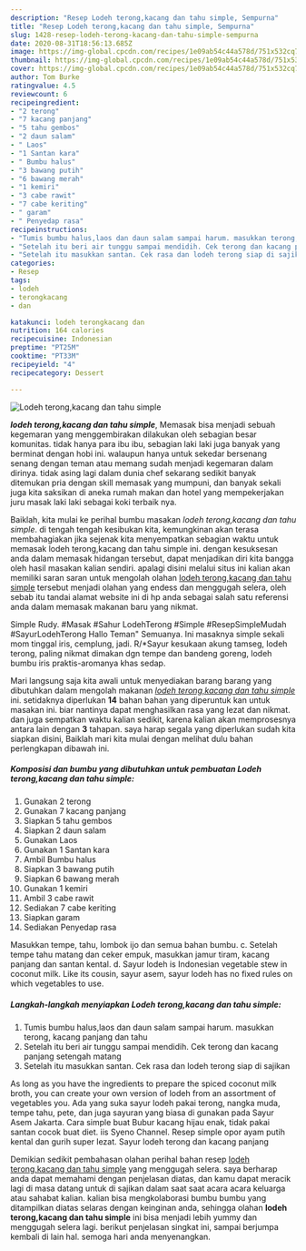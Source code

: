```yaml
---
description: "Resep Lodeh terong,kacang dan tahu simple, Sempurna"
title: "Resep Lodeh terong,kacang dan tahu simple, Sempurna"
slug: 1428-resep-lodeh-terong-kacang-dan-tahu-simple-sempurna
date: 2020-08-31T18:56:13.685Z
image: https://img-global.cpcdn.com/recipes/1e09ab54c44a578d/751x532cq70/lodeh-terongkacang-dan-tahu-simple-foto-resep-utama.jpg
thumbnail: https://img-global.cpcdn.com/recipes/1e09ab54c44a578d/751x532cq70/lodeh-terongkacang-dan-tahu-simple-foto-resep-utama.jpg
cover: https://img-global.cpcdn.com/recipes/1e09ab54c44a578d/751x532cq70/lodeh-terongkacang-dan-tahu-simple-foto-resep-utama.jpg
author: Tom Burke
ratingvalue: 4.5
reviewcount: 6
recipeingredient:
- "2 terong"
- "7 kacang panjang"
- "5 tahu gembos"
- "2 daun salam"
- " Laos"
- "1 Santan kara"
- " Bumbu halus"
- "3 bawang putih"
- "6 bawang merah"
- "1 kemiri"
- "3 cabe rawit"
- "7 cabe keriting"
- " garam"
- " Penyedap rasa"
recipeinstructions:
- "Tumis bumbu halus,laos dan daun salam sampai harum. masukkan terong, kacang panjang dan tahu"
- "Setelah itu beri air tunggu sampai mendidih. Cek terong dan kacang panjang setengah matang"
- "Setelah itu masukkan santan. Cek rasa dan lodeh terong siap di sajikan"
categories:
- Resep
tags:
- lodeh
- terongkacang
- dan

katakunci: lodeh terongkacang dan 
nutrition: 164 calories
recipecuisine: Indonesian
preptime: "PT25M"
cooktime: "PT33M"
recipeyield: "4"
recipecategory: Dessert

---
```



![Lodeh terong,kacang dan tahu simple](https://img-global.cpcdn.com/recipes/1e09ab54c44a578d/751x532cq70/lodeh-terongkacang-dan-tahu-simple-foto-resep-utama.jpg)

<b><i>lodeh terong,kacang dan tahu simple</i></b>, Memasak bisa menjadi sebuah kegemaran yang menggembirakan dilakukan oleh sebagian besar komunitas. tidak hanya para ibu ibu, sebagian laki laki juga banyak yang berminat dengan hobi ini. walaupun hanya untuk sekedar bersenang senang dengan teman atau memang sudah menjadi kegemaran dalam dirinya. tidak asing lagi dalam dunia chef sekarang sedikit banyak ditemukan pria dengan skill memasak yang mumpuni, dan banyak sekali juga kita saksikan di aneka rumah makan dan hotel yang mempekerjakan juru masak laki laki sebagai koki terbaik nya.

Baiklah, kita mulai ke perihal bumbu masakan <i>lodeh terong,kacang dan tahu simple</i>. di tengah tengah kesibukan kita, kemungkinan akan terasa membahagiakan jika sejenak kita menyempatkan sebagian waktu untuk memasak lodeh terong,kacang dan tahu simple ini. dengan kesuksesan anda dalam memasak hidangan tersebut, dapat menjadikan diri kita bangga oleh hasil masakan kalian sendiri. apalagi disini melalui situs ini kalian akan memiliki saran saran untuk mengolah olahan <u>lodeh terong,kacang dan tahu simple</u> tersebut menjadi olahan yang endess dan menggugah selera, oleh sebab itu tandai alamat website ini di hp anda sebagai salah satu referensi anda dalam memasak makanan baru yang nikmat.

Simple Rudy. #Masak #Sahur LodehTerong #Simple #ResepSimpleMudah #SayurLodehTerong Hallo Teman&#34; Semuanya. Ini masaknya simple sekali mom tinggal iris, cemplung, jadi. R/*Sayur kesukaan akung tamseg, lodeh terong, paling nikmat dimakan dgn tempe dan bandeng goreng, lodeh bumbu iris praktis-aromanya khas sedap.


Mari langsung saja kita awali untuk menyediakan barang barang yang dibutuhkan dalam mengolah makanan <u><i>lodeh terong,kacang dan tahu simple</i></u> ini. setidaknya diperlukan <b>14</b> bahan bahan yang diperuntuk kan untuk masakan ini. biar nantinya dapat menghasilkan rasa yang lezat dan nikmat. dan juga sempatkan waktu kalian sedikit, karena kalian akan memprosesnya antara lain dengan <b>3</b> tahapan. saya harap segala yang diperlukan sudah kita siapkan disini, Baiklah mari kita mulai dengan melihat dulu bahan perlengkapan dibawah ini.

<!--inarticleads1-->

##### Komposisi dan bumbu yang dibutuhkan untuk pembuatan Lodeh terong,kacang dan tahu simple:

1. Gunakan 2 terong
1. Gunakan 7 kacang panjang
1. Siapkan 5 tahu gembos
1. Siapkan 2 daun salam
1. Gunakan  Laos
1. Gunakan 1 Santan kara
1. Ambil  Bumbu halus
1. Siapkan 3 bawang putih
1. Siapkan 6 bawang merah
1. Gunakan 1 kemiri
1. Ambil 3 cabe rawit
1. Sediakan 7 cabe keriting
1. Siapkan  garam
1. Sediakan  Penyedap rasa


Masukkan tempe, tahu, lombok ijo dan semua bahan bumbu. c. Setelah tempe tahu matang dan ceker empuk, masukkan jamur tiram, kacang panjang dan santan kental. d. Sayur lodeh is Indonesian vegetable stew in coconut milk. Like its cousin, sayur asem, sayur lodeh has no fixed rules on which vegetables to use. 

<!--inarticleads2-->

##### Langkah-langkah menyiapkan Lodeh terong,kacang dan tahu simple:

1. Tumis bumbu halus,laos dan daun salam sampai harum. masukkan terong, kacang panjang dan tahu
1. Setelah itu beri air tunggu sampai mendidih. Cek terong dan kacang panjang setengah matang
1. Setelah itu masukkan santan. Cek rasa dan lodeh terong siap di sajikan


As long as you have the ingredients to prepare the spiced coconut milk broth, you can create your own version of lodeh from an assortment of vegetables you. Ada yang suka sayur lodeh pakai terong, nangka muda, tempe tahu, pete, dan juga sayuran yang biasa di gunakan pada Sayur Asem Jakarta. Cara simple buat Bubur kacang hijau enak, tidak pakai santan cocok buat diet. iis Syeno Channel. Resep simple opor ayam putih kental dan gurih super lezat. Sayur lodeh terong dan kacang panjang 

Demikian sedikit pembahasan olahan perihal bahan resep <u>lodeh terong,kacang dan tahu simple</u> yang menggugah selera. saya berharap anda dapat memahami dengan penjelasan diatas, dan kamu dapat meracik lagi di masa datang untuk di sajikan dalam saat saat acara acara keluarga atau sahabat kalian. kalian bisa mengkolaborasi bumbu bumbu yang ditampilkan diatas selaras dengan keinginan anda, sehingga olahan <b>lodeh terong,kacang dan tahu simple</b> ini bisa menjadi lebih yummy dan menggugah selera lagi. berikut penjelasan singkat ini, sampai berjumpa kembali di lain hal. semoga hari anda menyenangkan.
